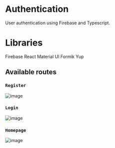 # Authentication

User authentication using Firebase and Typescript. 

# Libraries

Firebase
React Material UI
Formik
Yup

## Available routes

### `Register`

![image](https://user-images.githubusercontent.com/75326156/125198805-b4ecf580-e263-11eb-9a4c-412840aa6309.png)

### `Login`

![image](https://user-images.githubusercontent.com/75326156/125198830-d77f0e80-e263-11eb-854c-7749dc1d8f64.png)

### `Homepage`

![image](https://user-images.githubusercontent.com/75326156/125198857-fa112780-e263-11eb-99d1-657a953af013.png)



